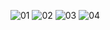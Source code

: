 ![01](https://github.com/Sachintha-Samarathunga/Kidney-Stones-Detection-System/assets/98406068/debafffe-ac9a-49d1-b9db-a82963c4048b)
![02](https://github.com/Sachintha-Samarathunga/Kidney-Stones-Detection-System/assets/98406068/83558819-05a1-416e-adf9-0c2c154c70ae)
![03](https://github.com/Sachintha-Samarathunga/Kidney-Stones-Detection-System/assets/98406068/9fbed485-225f-4826-aa82-0e5a3974a33d)
![04](https://github.com/Sachintha-Samarathunga/Kidney-Stones-Detection-System/assets/98406068/45941fca-fbce-4cdb-9e25-df90d9f56a75)
